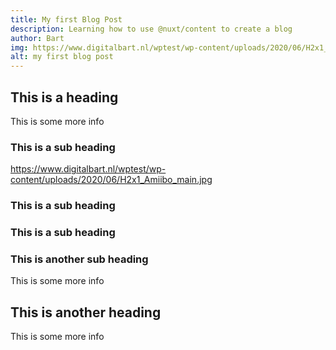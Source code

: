 ```yaml
---
title: My first Blog Post
description: Learning how to use @nuxt/content to create a blog
author: Bart
img: https://www.digitalbart.nl/wptest/wp-content/uploads/2020/06/H2x1_Amiibo_main.jpg
alt: my first blog post
---
```


## This is a heading

This is some more info

### This is a sub heading

https://www.digitalbart.nl/wptest/wp-content/uploads/2020/06/H2x1_Amiibo_main.jpg

### This is a sub heading

### This is a sub heading


### This is another sub heading

This is some more info

## This is another heading

This is some more info